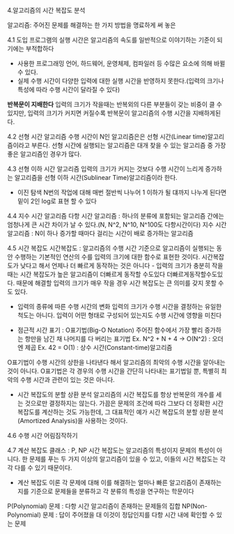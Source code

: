 4.알고리즘의 시간 복잡도 분석

알고리즘: 주어진 문제를 해결하는 한 가지 방법을 명료하게 써 놓은

4.1 도입
프로그램의 실행 시간은 알고리즘의 속도를 일반적으로 이야기하는 기준이 되기에는 부적합하다
- 사용한 프로그래밍 언어, 하드웨어, 운영체제, 컴파일러 등 수많은 요소에 의해 바뀔 수 있다.
- 실제 수행 시간이 다양한 입력에 대한 실행 시간을 반영하지 못한다.(입력의 크기나 특성에 따라 수행 시간이 달라질 수 있다)

**반복문이 지배한다**
입력의 크기가 작을때는 반복외의 다른 부분들이 갖는 비중이 클 수 있지만, 입력의 크기가 커지면 커질수록 반복문이 알고리즘의 수행 시간을 지배하게된다.


4.2 선형 시간 알고리즘
수행 시간이 N인 알고리즘은은 선형 시간(Linear time)알고리즘이라고 부른다. 선형 시간에 실행되는 알고리즘은 대개 찾을 수 있는 알고리즘 중 가장 좋은 알고리즘인 경우가 많다.


4.3 선형 이하 시간 알고리즘
입력의 크기가 커지는 것보다 수행 시간이 느리게 증가하는 알고리즘을 선형 이하 시간(Sublinear Time)알고리즘이라 한다.

- 이진 탐색 
N번의 작업에 대해 매번 절반씩 나누어 1 이하가 될 댸까지 나누게 된다면 밑이 2인 log로 표현 할 수 있다


4.4 지수 시간 알고리즘
다항 시간 알고리즘 : 하나의 분류에 포함되는 알고리즘 간에는 엄청나게 큰 시간 차이가 날 수 있다.(N, N^2, N^10, N^100도 다항시간이다)
지수 시간 알고리즘 : N이 하나 증가할 때마다 걸리는 시간이 배로 증가하는 알고리즘


4.5 시간 복잡도
시간복잡도 : 알고리즘의 수행 시간 기준으로 알고리즘이 실행되는 동안 수행하는 기본적인 연산의 수를 입력의 크기에 대한 함수로 표현한 것이다.
시간복잡도가 낮다고 해서 언제나 더 빠르게 동작하는 것은 아니다 - 입력의 크기가 충분히 작을 때는 시간 복잡도가 높은 알고리즘이 더빠르게 동작할 수도있다 더빠르게동작할수도있다.
때문에 해결할 입력의 크기가 매우 작을 경우 시간 복잡도는 큰 의미를 갖지 못할 수도 있다.

- 입력의 종류에 따른 수행 시간의 변화
입력의 크기가 수행 시간을 결정하는 유일한 척도는 아니다.
입력이 어떤 형태로 구성되어 있는지도 수행 시간에 영향을 미친다

- 점근적 시간 표기 : O표기법(Big-O Notation)
주어진 함수에서 가장 빨리 증가하는 항만을 남긴 채 나머지를 다 버리는 표기법
Ex. N^2 + N + 4 -> O(N^2) : 오더 엔 제곱
Ex. 42 = O(1) : 상수 시간(Constant-time)알고리즘

O표기법이 수행 시간의 상한을 나타낸다 해서 알고리즘의 최악의 수행 시간을 알아내는것이 아니다.
O표기법은 각 경우의 수행 시간을 간단히 나타내는 표기법일 뿐, 특별히 최악의 수행 시간과 관련이 있는 것은 아니다.

- 시간 복잡도의 분할 상환 분석
알고리즘의 시간 복잡도를 항상 반복문의 개수를 세는 것으로만 결정하지는 않는다.
가끔은 문제의 조건에 따라 그보다 더 정확한 시간 복잡도를 계산하는 것도 가능한데, 그 대표적인 예가 시간 복잡도의 분할 상환 분석(Amortized Analysis)을 사용하는 것이다.


4.6 수행 시간 어림짐작하기


4.7 계산 복잡도 클래스 : P, NP
시간 복잡도는 알고리즘의 특성이지 문제의 특성이 아니다.
한 문제를 푸는 두 가지 이상의 알고리즘이 있을 수 있고, 이들의 시간 복잡도는 각각 다를 수 있기 때문이다.
- 계산 복잡도 이론
각 문제에 대해 이를 해결하는 얼마나 빠른 알고리즘이 존재하는지를 기준으로 문제들을 분류하고 각 분류의 특성을 연구하는 학문이다

P(Polynomial) 문제 : 다항 시간 알고리즘이 존재하는 문제들의 집합
NP(Non-Polynomial) 문제 : 답이 주어졌을 대 이것이 정답인지를 다항 시간 내에 확인할 수 있는 문제



